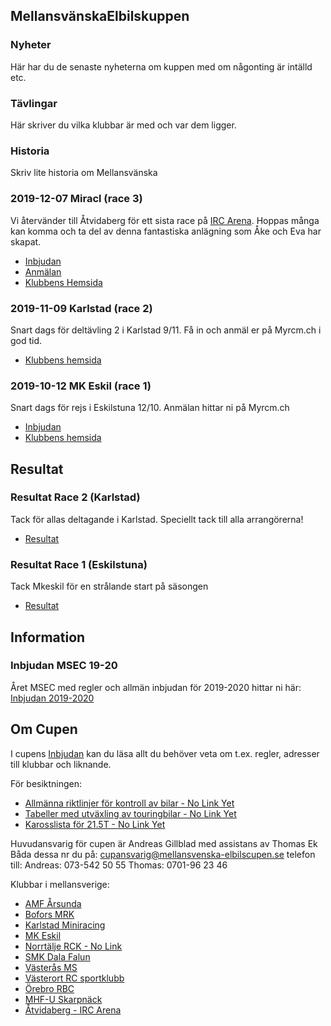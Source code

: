 ## MellansvänskaElbilskuppen

### Nyheter
Här har du de senaste nyheterna om kuppen med om någonting är intälld etc.
### Tävlingar
Här skriver du vilka klubbar är med och var dem ligger.
### Historia
Skriv lite historia om Mellansvänska
### 2019-12-07 Miracl (race 3)
Vi återvänder till Åtvidaberg för ett sista race på [IRC Arena](https://www.facebook.com/ircarena). Hoppas många kan komma och ta del av denna fantastiska anlägning som Åke och Eva har skapat.
- [Inbjudan](https://idrottonline.se/MRCLinkoping-Bilsport)
- [Anmälan](https://www.myrcm.ch/myrcm/main?hId[1]=bkg&dId[E]=49565&pLa=en)
- [Klubbens Hemsida](https://www.facebook.com/ircarena)

### 2019-11-09 Karlstad (race 2)
Snart dags för deltävling 2 i Karlstad 9/11.
Få in och anmäl er på Myrcm.ch i god tid.
- [Klubbens hemsida](https://idrottonline.se/KarlstadMiniracingMHFUngdom-Bilsport)

### 2019-10-12 MK Eskil (race 1)
Snart dags för rejs i Eskilstuna 12/10.
Anmälan hittar ni på Myrcm.ch
- [Inbjudan](https://drive.google.com/file/d/1_3HFGBHzxH8RNRNw0zsxZIVdGvvZQHz0/view?fbclid=IwAR2iRAZEZd0inddBPvJ1EgiuqL3DjQmqjIHC65udkmRPJY3uAUK1WVdgLfo)
- [Klubbens hemsida](https://www.mkeskil.se)



## Resultat

### Resultat Race 2 (Karlstad)
Tack för allas deltagande i Karlstad. Speciellt tack till alla arrangörerna!
- [Resultat](https://www.myrcm.ch/myrcm/main?pLa=en&dFi=karlstad&dId[E]=49195&hId[1]=search)

### Resultat Race 1 (Eskilstuna)
Tack Mkeskil för en strålande start på säsongen
- [Resultat](https://www.myrcm.ch/myrcm/main?pLa=it&dFi=msec&dId[E]=48675&hId[1]=search)



## Information

### Inbjudan MSEC 19-20
Året MSEC med regler och allmän inbjudan för 2019-2020 hittar ni här: [Inbjudan 2019-2020](./files/MSEC-19-20.pdf)



## Om Cupen
I cupens [Inbjudan](./files/MSEC-19-20.pdf) kan du läsa allt du behöver veta om t.ex. regler, adresser till klubbar och liknande.

För besiktningen:
- [Allmänna riktlinjer för kontroll av bilar - No Link Yet]()
- [Tabeller med utväxling av touringbilar - No Link Yet]()
- [Karosslista för 21.5T - No Link Yet]()

Huvudansvarig för cupen är Andreas Gillblad med assistans av Thomas Ek
Båda dessa nr du på: cupansvarig@mellansvenska-elbilscupen.se
telefon till:
Andreas: 073-542 50 55
Thomas: 0701-96 23 46

Klubbar i mellansverige:
- [AMF Årsunda](http://amfrb.se)
- [Bofors MRK](http://www.boforsmrk.se/)
- [Karlstad Miniracing](https://www.kdmr.se)
- [MK Eskil](https://www.mkeskil.se)
- [Norrtälje RCK - No Link]()
- [SMK Dala Falun](https://idrottonline.se/SMKDalaFalun-Bilsport)
- [Västerås MS](www.vasterasms.se)
- [Västerort RC sportklubb](www.vrcsk.se/)
- [Örebro RBC](https://idrottonline.se/OrebroRadioBilClub-Bilsport)
- [MHF-U Skarpnäck](https://www.skarpnack.nu)
- [Åtvidaberg - IRC Arena](https://www.facebook.com/ircarena)
